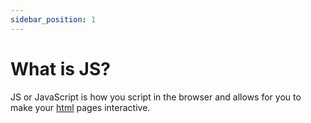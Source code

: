 ```yaml
---
sidebar_position: 1
---
```


# What is JS?

JS or JavaScript is how you script in the browser and allows for you to make your [html](/docs/html/intro/) pages interactive.